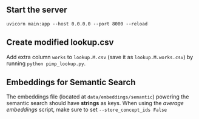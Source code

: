 ## Start the server

`uvicorn main:app --host 0.0.0.0 --port 8000 --reload`

## Create modified lookup.csv

Add extra column `works` to `lookup.M.csv` (save it as `lookup.M.works.csv`) by running `python pimp_lookup.py`.

## Embeddings for Semantic Search

The embeddings file (located at `data/embeddings/semantic`) powering the semantic search should have **strings** as keys. When using the _average embeddings_ script, make sure to set `--store_concept_ids False`

